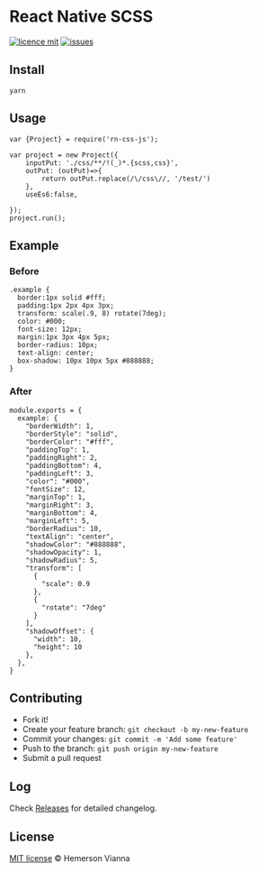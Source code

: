 # React Native SCSS

[![licence mit](https://img.shields.io/badge/license-MIT-blue.svg?style=flat-square)](http://app_descco.mit-license.org/)
[![issues](https://img.shields.io/github/issues/descco-tools/prime-react-native.svg?style=flat-square)](https://github.com/descco-tools/prime-react-native/issues)

## Install

```
yarn
```

## Usage

```
var {Project} = require('rn-css-js');

var project = new Project({
    inputPut: './css/**/!(_)*.{scss,css}',
    outPut: (outPut)=>{
        return outPut.replace(/\/css\//, '/test/')
    },
    useEs6:false,

});
project.run();
```

## Example

### Before

```
.example {
  border:1px solid #fff;
  padding:1px 2px 4px 3px;
  transform: scale(.9, 8) rotate(7deg);
  color: #000;
  font-size: 12px;
  margin:1px 3px 4px 5px;
  border-radius: 10px;
  text-align: center;
  box-shadow: 10px 10px 5px #888888;
}
```

### After

```
module.exports = {
  example: {
    "borderWidth": 1,
    "borderStyle": "solid",
    "borderColor": "#fff",
    "paddingTop": 1,
    "paddingRight": 2,
    "paddingBottom": 4,
    "paddingLeft": 3,
    "color": "#000",
    "fontSize": 12,
    "marginTop": 1,
    "marginRight": 3,
    "marginBottom": 4,
    "marginLeft": 5,
    "borderRadius": 10,
    "textAlign": "center",
    "shadowColor": "#888888",
    "shadowOpacity": 1,
    "shadowRadius": 5,
    "transform": [
      {
        "scale": 0.9
      },
      {
        "rotate": "7deg"
      }
    ],
    "shadowOffset": {
      "width": 10,
      "height": 10
    },
  },
}
```

## Contributing

- Fork it!
- Create your feature branch: `git checkout -b my-new-feature`
- Commit your changes: `git commit -m 'Add some feature'`
- Push to the branch: `git push origin my-new-feature`
- Submit a pull request

## Log

Check [Releases](https://github.com/descco-tools/prime-react-native/releases) for detailed changelog.

## License

[MIT license](http://app_descco.mit-license.org/) © Hemerson Vianna
